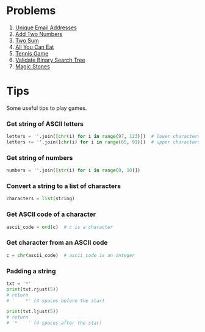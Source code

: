 # Problems

1. [Unique Email Addresses](unique_email_addresses)
2. [Add Two Numbers](add_two_numbers)
3. [Two Sum](two_sum)
4. [All You Can Eat](all_you_can_eat)
5. [Tennis Game](tennis_game)
6. [Validate Binary Search Tree](validate_binary_search_tree)
7. [Magic Stones](magic_stones)

# Tips

Some useful tips to play games.

### Get string of ASCII letters
```Python
letters = ''.join([chr(i) for i in range(97, 123)])  # lower characters
letters += ''.join([chr(i) for i in range(65, 91)])  # upper characters
```

### Get string of numbers
```Python
numbers = ''.join([str(i) for i in range(0, 10)])
```

### Convert a string to a list of characters
```Python
characters = list(string)
```

### Get ASCII code of a character
```Python
ascii_code = ord(c)  # c is a character
```

### Get character from an ASCII code
```Python
c = chr(ascii_code)  # ascii_code is an integer
```

### Padding a string
```Python
txt = '*'
print(txt.rjust(5))
# return
# '    *' (4 spaces before the star)

print(txt.ljust(5))
# return
# '*    ' (4 spaces after the star)
